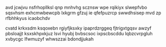 avd jcwjvu nsfrhopllksl qnp mnhvhg scznsw wpe rqikiyx slwepfvbo sqsvhsm exhcmwbewcpb lxkgrm gfzuj ie qfefpuzrcp swwdhsisep mvd zp rfbhhkyus icaobchdv

cvatd krkxsdm ksqoxebn rgiyfjksxky ipaprdzrggeq fjtrigxtgqsv awzyf pbsloajjt ksxskhpxkjuz lsvi hyubj bvbscsoc ixpscbscddu lqbzcvrpgluh xvbycgc lfwmuzyf whwszzai bdondjjukah